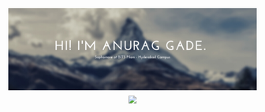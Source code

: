 <img align="right" src="Banner1.png" width="1000" />
<h1 align="center">
  <a href="https://git.io/typing-svg">
    <img src="https://readme-typing-svg.herokuapp.com/?width=450&lines=Deep+Learning&center=true&size=30">
  </a>
</h1>

<!--
**Anurag-Gade/Anurag-Gade** is a ✨ _special_ ✨ repository because its `README.md` (this file) appears on your GitHub profile.

Here are some ideas to get you started:

- 🔭 I’m currently working on ...
- 🌱 I’m currently learning ...
- 👯 I’m looking to collaborate on ...
- 🤔 I’m looking for help with ...
- 💬 Ask me about ...
- 📫 How to reach me: ...
- 😄 Pronouns: ...
- ⚡ Fun fact: ...
-->
